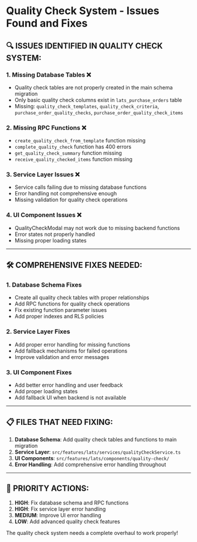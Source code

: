 # Quality Check System - Issues Found and Fixes

## 🔍 **ISSUES IDENTIFIED IN QUALITY CHECK SYSTEM:**

### 1. **Missing Database Tables** ❌
- Quality check tables are not properly created in the main schema migration
- Only basic quality check columns exist in `lats_purchase_orders` table
- Missing: `quality_check_templates`, `quality_check_criteria`, `purchase_order_quality_checks`, `purchase_order_quality_check_items`

### 2. **Missing RPC Functions** ❌
- `create_quality_check_from_template` function missing
- `complete_quality_check` function has 400 errors
- `get_quality_check_summary` function missing
- `receive_quality_checked_items` function missing

### 3. **Service Layer Issues** ❌
- Service calls failing due to missing database functions
- Error handling not comprehensive enough
- Missing validation for quality check operations

### 4. **UI Component Issues** ❌
- QualityCheckModal may not work due to missing backend functions
- Error states not properly handled
- Missing proper loading states

---

## 🛠️ **COMPREHENSIVE FIXES NEEDED:**

### **1. Database Schema Fixes**
- Create all quality check tables with proper relationships
- Add RPC functions for quality check operations
- Fix existing function parameter issues
- Add proper indexes and RLS policies

### **2. Service Layer Fixes**
- Add proper error handling for missing functions
- Add fallback mechanisms for failed operations
- Improve validation and error messages

### **3. UI Component Fixes**
- Add better error handling and user feedback
- Add proper loading states
- Add fallback UI when backend is not available

---

## 📋 **FILES THAT NEED FIXING:**

1. **Database Schema**: Add quality check tables and functions to main migration
2. **Service Layer**: `src/features/lats/services/qualityCheckService.ts`
3. **UI Components**: `src/features/lats/components/quality-check/`
4. **Error Handling**: Add comprehensive error handling throughout

---

## 🎯 **PRIORITY ACTIONS:**

1. **HIGH**: Fix database schema and RPC functions
2. **HIGH**: Fix service layer error handling
3. **MEDIUM**: Improve UI error handling
4. **LOW**: Add advanced quality check features

The quality check system needs a complete overhaul to work properly!
